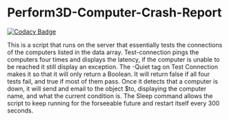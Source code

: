 # Perform3D-Computer-Crash-Report

[![Codacy Badge](https://api.codacy.com/project/badge/Grade/080eecee73a04bd0bdab28888eff8fc0)](https://app.codacy.com/gh/tkoppop/Perform3D-Computer-Crash-Report?utm_source=github.com&utm_medium=referral&utm_content=tkoppop/Perform3D-Computer-Crash-Report&utm_campaign=Badge_Grade_Settings)

This is a script that runs on the server that essentially tests the connections of the computers listed in the data array. Test-connection pings the computers four times and displays the latency, if the computer is unable to be reached it still display an exception. The -Quiet tag on Test Connection makes it so that it will only return a Boolean. It will return false if all four tests fail, and true if most of them pass. Once it detects that a computer is down, it will send and email to the object $to, displaying the computer name, and what the current condition is. The Sleep command allows the script to keep running for the forseeable future and restart itself every 300 seconds. 
